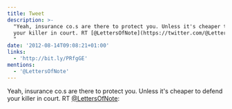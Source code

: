 ```yaml
---
title: Tweet
description: >-
  "Yeah, insurance co.s are there to protect you. Unless it's cheaper to defend
  your killer in court. RT [@LettersOfNote](https://twitter.com/@LettersOfNote):
  "
date: '2012-08-14T09:08:21+01:00'
links:
  - 'http://bit.ly/PRfgGE'
mentions:
  - '@LettersOfNote'
---
```

Yeah, insurance co.s are there to protect you. Unless it's cheaper to defend your killer in court. RT [@LettersOfNote](https://twitter.com/@LettersOfNote): 
